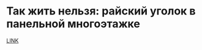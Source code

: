 # Так жить нельзя: райский уголок в панельной многоэтажке



[LINK](https://varlamov.ru/1971290.html)